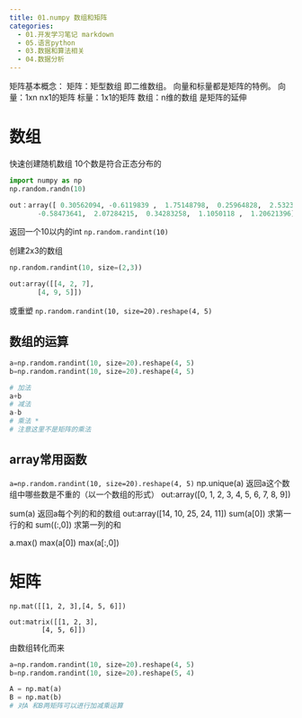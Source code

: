 ```yaml
---
title: 01.numpy 数组和矩阵
categories:
  - 01.开发学习笔记 markdown
  - 05.语言python
  - 03.数据和算法相关
  - 04.数据分析
---
```


矩阵基本概念：
矩阵：矩型数组 即二维数组。 向量和标量都是矩阵的特例。
向量：1xn nx1的矩阵
标量：1x1的矩阵
数组：n维的数组 是矩阵的延伸

# 数组
快速创建随机数组 10个数是符合正态分布的

```py
import numpy as np
np.random.randn(10)

out：array([ 0.30562094, -0.6119839 ,  1.75148798,  0.25964828,  2.53237822,
       -0.58473641,  2.07284215,  0.34283258,  1.1050118 ,  1.20621396])
```

返回一个10以内的int
`np.random.randint(10)`

创建2x3的数组
```py
np.random.randint(10, size=(2,3))

out:array([[4, 2, 7],
       [4, 9, 5]])
```
或重塑
`np.random.randint(10, size=20).reshape(4, 5)`

## 数组的运算
```py
a=np.random.randint(10, size=20).reshape(4, 5)
b=np.random.randint(10, size=20).reshape(4, 5)

# 加法
a+b
# 减法
a-b
# 乘法 *
# 注意这里不是矩阵的乘法
```

## array常用函数
`a=np.random.randint(10, size=20).reshape(4, 5)`
np.unique(a)
返回a这个数组中哪些数是不重的（以一个数组的形式）
out:array([0, 1, 2, 3, 4, 5, 6, 7, 8, 9])

sum(a) 返回a每个列的和的数组
out:array([14, 10, 25, 24, 11])
sum(a[0]) 求第一行的和
sum((:,0]) 求第一列的和

a.max()
max(a[0])
max(a[:,0])

# 矩阵

```
np.mat([[1, 2, 3],[4, 5, 6]])

out:matrix([[1, 2, 3],
        [4, 5, 6]])
```
由数组转化而来


```py
a=np.random.randint(10, size=20).reshape(4, 5)
b=np.random.randint(10, size=20).reshape(5, 4)

A = np.mat(a)
B = np.mat(b)
# 对A 和B两矩阵可以进行加减乘运算

```
